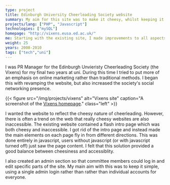 ```yaml
---
type: project
title: Edinburgh University Cheerleading Society website
summary: My aim for this site was to make it cheesy, whilst keeping it accessible.
projects/lang: ["PHP", "Javascript"]
technologies: ["mySQL"]
homepage: "http://vixens.eusa.ed.ac.uk/"
me: Starting with the existing site, I made improvements to all aspects of the site.
weight: 25
years: 2008-2010
tags: ["tech","uni"]
---
```

I was PR Manager for the Edinburgh Unvieristy Cheerleading Society (the Vixens) for my final two years at uni. During this time I tried to put more of an emphasis on online marketing rather than traditional methods. I began this with revamping the website, but also increased the society's social networking presence.

{{< figure src="/img/projects/vixens" alt="Vixens site" caption="A screenshot of the [Vixens homepage](http://vixens.eusa.ed.ac.uk/)." class="left" >}}

I wanted the website to reflect the cheesy nature of cheerleading. However, there is often a trend on the web that really cheesy websites are also inaccessible. The existing website contained a flash intro page which was both cheesy and inaccessible. I got rid of the intro page and instead made the main elements on each page fly in from different directions. This was done entirely in javascript, users without javascript (or with javascript turned off) just saw the page content. I felt that this solution provided a good balance between cheesiness and accessiblity.

I also created an admin section so that committee members could log in and edit specific parts of the site. My main aim with this was to keep it simple, using a single admin login rather than rather than individual accounts for everyone.